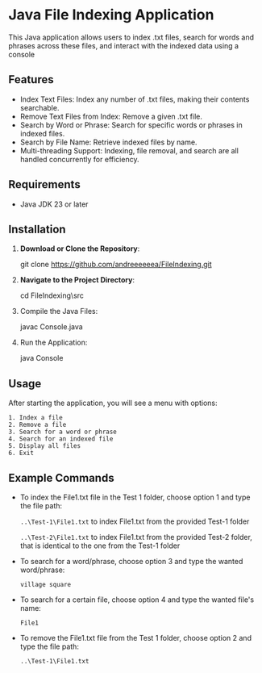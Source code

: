 # Java File Indexing Application #

This Java application allows users to index .txt files, search for words and phrases across these files, and interact with the indexed data using a console

## Features
- Index Text Files: Index any number of .txt files, making their contents searchable.
- Remove Text Files from Index: Remove a given .txt file.
- Search by Word or Phrase: Search for specific words or phrases in indexed files.
- Search by File Name: Retrieve indexed files by name.
- Multi-threading Support: Indexing, file removal, and search are all handled concurrently for efficiency.

## Requirements
- Java JDK 23 or later

## Installation
1. **Download or Clone the Repository**:

   git clone https://github.com/andreeeeeea/FileIndexing.git

2. **Navigate to the Project Directory**:

   cd FileIndexing\src

3. Compile the Java Files:

   javac Console.java
   
5. Run the Application:

   java Console

## Usage
After starting the application, you will see a menu with options:

```
1. Index a file
2. Remove a file
3. Search for a word or phrase
4. Search for an indexed file
5. Display all files
6. Exit
```

## Example Commands

- To index the File1.txt file in the Test 1 folder, choose option 1 and type the file path:
  
  `..\Test-1\File1.txt` to index File1.txt from the provided Test-1 folder

   `..\Test-2\File1.txt` to index File1.txt from the provided Test-2 folder, that is identical to the one from the Test-1 folder
  
- To search for a word/phrase, choose option 3 and type the wanted word/phrase:
  
  `village square`
  
- To search for a certain file, choose option 4 and type the wanted file's name:
  
  `File1`
  
- To remove the File1.txt file from the Test 1 folder, choose option 2 and type the file path:
  
  `..\Test-1\File1.txt`




